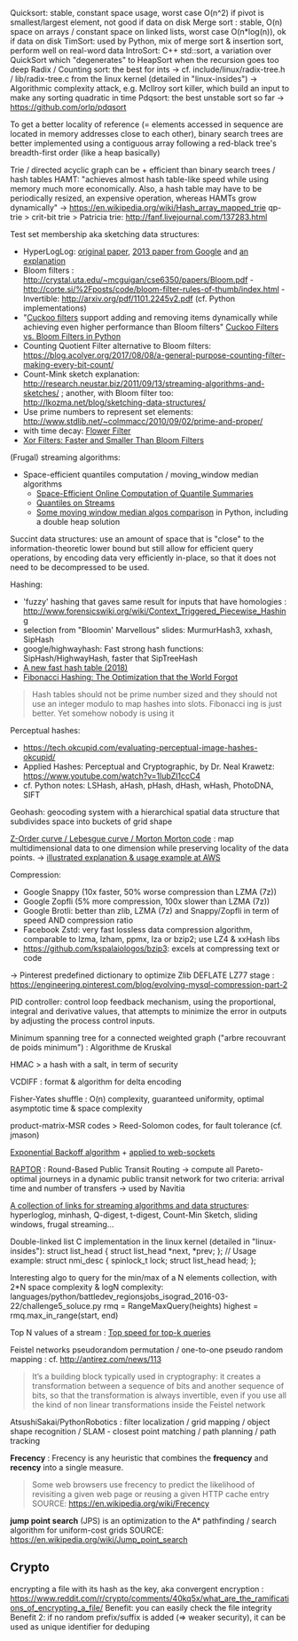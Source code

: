 Quicksort: stable, constant space usage, worst case O(n^2) if pivot is smallest/largest element, not good if data on disk
Merge sort : stable, O(n) space on arrays / constant space on linked lists, worst case O(n*log(n)), ok if data on disk
TimSort: used by Python, mix of merge sort & insertion sort, perform well on real-word data
IntroSort: C++ std::sort, a variation over QuickSort which "degenerates" to HeapSort when the recursion goes too deep
Radix / Counting sort: the best for ints
-> cf. include/linux/radix-tree.h / lib/radix-tree.c from the linux kernel (detailed in "linux-insides")
-> Algorithmic complexity attack, e.g. McIlroy sort killer, which build an input to make any sorting quadratic in time
Pdqsort: the best unstable sort so far -> https://github.com/orlp/pdqsort

To get a better locality of reference (= elements accessed in sequence are located in memory addresses close to each other),
binary search trees are better implemented using a contiguous array following a red-black tree's breadth-first order (like a heap basically)

Trie / directed acyclic graph can be + efficient than binary search trees / hash tables
HAMT: "achieves almost hash table-like speed while using memory much more economically. Also, a hash table may have to be periodically resized, an expensive operation, whereas HAMTs grow dynamically" -> https://en.wikipedia.org/wiki/Hash_array_mapped_trie
qp-trie > crit-bit trie > Patricia trie: http://fanf.livejournal.com/137283.html

Test set membership aka sketching data structures:
- HyperLogLog: [original paper](http://algo.inria.fr/flajolet/Publications/FlFuGaMe07.pdf), [2013 paper from Google](http://static.googleusercontent.com/media/research.google.com/en//pubs/archive/40671.pdf) and [an explanation](http://research.neustar.biz/2012/10/25/sketch-of-the-day-hyperloglog-cornerstone-of-a-big-data-infrastructure/)
- Bloom filters : http://crystal.uta.edu/~mcguigan/cse6350/papers/Bloom.pdf - http://corte.si/%2Fposts/code/bloom-filter-rules-of-thumb/index.html - Invertible: http://arxiv.org/pdf/1101.2245v2.pdf (cf. Python implementations)
- "[Cuckoo filters](http://www.pdl.cmu.edu/PDL-FTP/FS/cuckoo-conext2014.pdf) support adding and removing items dynamically while achieving even higher performance than Bloom filters"
[Cuckoo Filters vs. Bloom Filters in Python](http://blog.fastforwardlabs.com/post/153566952648/probabilistic-data-structure-showdown-cuckoo)
- Counting Quotient Filter alternative to Bloom filters: https://blog.acolyer.org/2017/08/08/a-general-purpose-counting-filter-making-every-bit-count/
- Count-Mink sketch explanation: http://research.neustar.biz/2011/09/13/streaming-algorithms-and-sketches/ ; another, with Bloom filter too: http://lkozma.net/blog/sketching-data-structures/
- Use prime numbers to represent set elements: http://www.stdlib.net/~colmmacc/2010/09/02/prime-and-proper/
- with time decay: [Flower Filter](http://eng.kifi.com/flower-filter-an-update/)
- [Xor Filters: Faster and Smaller Than Bloom Filters](https://lemire.me/blog/2019/12/19/xor-filters-faster-and-smaller-than-bloom-filters/)

(Frugal) streaming algorithms:
- Space-efficient quantiles computation / moving_window median algorithms
    * [Space-Efficient Online Computation of Quantile Summaries](http://infolab.stanford.edu/~datar/courses/cs361a/papers/quantiles.pdf)
    * [Quantiles on Streams](http://www.cs.ucsb.edu/~suri/psdir/ency.pdf)
    * [Some moving window median algos comparison](https://github.com/kwgoodman/roly) in Python, including a double heap solution

Succint data structures: use an amount of space that is "close" to the information-theoretic lower bound but still allow for efficient query operations, by encoding data very efficiently in-place, so that it does not need to be decompressed to be used.

Hashing:
- 'fuzzy' hashing that gaves same result for inputs that have homologies : http://www.forensicswiki.org/wiki/Context_Triggered_Piecewise_Hashing
- selection from "Bloomin' Marvellous" slides: MurmurHash3, xxhash, SipHash
- google/highwayhash: Fast strong hash functions: SipHash/HighwayHash, faster that SipTreeHash
- [A new fast hash table (2018)](https://probablydance.com/2018/05/28/a-new-fast-hash-table-in-response-to-googles-new-fast-hash-table/)
- [Fibonacci Hashing: The Optimization that the World Forgot](https://probablydance.com/2018/06/16/fibonacci-hashing-the-optimization-that-the-world-forgot-or-a-better-alternative-to-integer-modulo/)
> Hash tables should not be prime number sized and they should not use an integer modulo to map hashes into slots. Fibonacci ing is just better. Yet somehow nobody is using it

Perceptual hashes:
- https://tech.okcupid.com/evaluating-perceptual-image-hashes-okcupid/
- Applied Hashes: Perceptual and Cryptographic, by Dr. Neal Krawetz: https://www.youtube.com/watch?v=1lubZl1ccC4
- cf. Python notes: LSHash, aHash, pHash, dHash, wHash, PhotoDNA, SIFT

Geohash: geocoding system with a hierarchical spatial data structure that subdivides space into buckets of grid shape

[Z-Order curve / Lebesgue curve / Morton Morton code](https://en.wikipedia.org/wiki/Z-order_curve) : map multidimensional data to one dimension while preserving locality of the data points.
-> [illustrated explanation & usage example at AWS](https://aws.amazon.com/fr/blogs/database/z-order-indexing-for-multifaceted-queries-in-amazon-dynamodb-part-1/)

Compression:
- Google Snappy (10x faster, 50% worse compression than LZMA (7z))
- Google Zopfli (5% more compression, 100x slower than LZMA (7z))
- Google Brotli: better than zlib, LZMA (7z) and Snappy/Zopfli in term of speed AND compression ratio
- Facebook Zstd: very fast lossless data compression algorithm, comparable to lzma, lzham, ppmx, lza or bzip2; use LZ4 & xxHash libs
- https://github.com/kspalaiologos/bzip3: excels at compressing text or code

-> Pinterest predefined dictionary to optimize Zlib DEFLATE LZ77 stage : https://engineering.pinterest.com/blog/evolving-mysql-compression-part-2

PID controller: control loop feedback mechanism, using the proportional, integral and derivative values,
    that attempts to minimize the error in outputs by adjusting the process control inputs.

Minimum spanning tree for a connected weighted graph ("arbre recouvrant de poids minimum") : Algorithme de Kruskal

HMAC > a hash with a salt, in term of security

VCDIFF : format & algorithm for delta encoding

Fisher-Yates shuffle : O(n) complexity, guaranteed uniformity, optimal asymptotic time & space complexity

product-matrix-MSR codes > Reed-Solomon codes, for fault tolerance (cf. jmason)

[Exponential Backoff algorithm](http://en.wikipedia.org/wiki/Exponential_backoff#Binary_exponential_backoff_.2F_truncated_exponential_backoff) + [applied to web-sockets](http://blog.johnryding.com/post/78544969349/how-to-reconnect-web-sockets-in-a-realtime-web-app)

[RAPTOR](http://research.microsoft.com/apps/pubs/default.aspx?id=156567) : Round-Based Public Transit Routing
-> compute all Pareto-optimal journeys in a dynamic public transit network for two criteria: arrival time and number of transfers
-> used by Navitia

[A collection of links for streaming algorithms and data structures](https://gist.github.com/debasishg/8172796): hyperloglog, minhash, Q-digest, t-digest, Count-Min Sketch, sliding windows, frugal streaming...

Double-linked list C implementation in the linux kernel (detailed in "linux-insides"):
    struct list_head {
        struct  list_head   *next,  *prev;
    };
    // Usage example:
    struct nmi_desc {
        spinlock_t  lock;
        struct  list_head   head;
    };

Interesting algo to query for the min/max of a N elements collection, with 2*N space complexity & logN complexity: languages/python/battledev_regionsjobs_isograd_2016-03-22/challenge5_soluce.py
    rmq = RangeMaxQuery(heights)
    highest = rmq.max_in_range(start, end)

Top N values of a stream : [Top speed for top-k queries](http://lemire.me/blog/2017/06/21/top-speed-for-top-k-queries/)

Feistel networks pseudorandom permutation / one-to-one pseudo random mapping : cf. http://antirez.com/news/113
> It’s a building block typically used in cryptography: it creates a transformation between a sequence of bits and another sequence of bits, so that the transformation is always invertible, even if you use all the kind of non linear transformations inside the Feistel network

AtsushiSakai/PythonRobotics : filter localization / grid mapping / object shape recognition / SLAM - closest point matching / path planning / path tracking

**Frecency** : Frecency is any heuristic that combines the **frequency** and **recency** into a single measure.
> Some web browsers use frecency to predict the likelihood of revisiting a given web page or reusing a given HTTP cache entry
SOURCE: https://en.wikipedia.org/wiki/Frecency

**jump point search** (JPS) is an optimization to the A* pathfinding / search algorithm for uniform-cost grids
SOURCE: https://en.wikipedia.org/wiki/Jump_point_search


## Crypto

encrypting a file with its hash as the key, aka convergent encryption :
https://www.reddit.com/r/crypto/comments/40kq5x/what_are_the_ramifications_of_encrypting_a_file/
Benefit: you can easily check the file integrity
Benefit 2: if no random prefix/suffix is added (=> weaker security), it can be used as unique identifier for deduping


